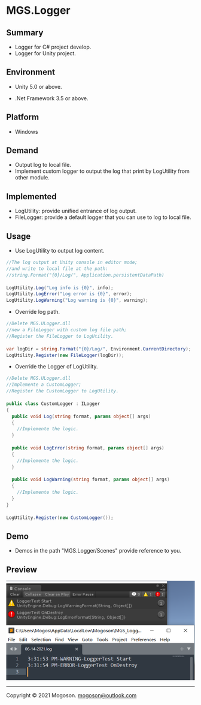 # MGS.Logger

## Summary
- Logger for C# project develop.
- Logger for Unity project.

## Environment

- Unity 5.0 or above.

- .Net Framework 3.5 or above.

## Platform
- Windows

## Demand
- Output log to local file.
- Implement custom logger to output the log that print by LogUtility from other module.

## Implemented

- LogUtility: provide unified entrance of log output.
- FileLogger: provide a default logger that you can use to log to local file.

## Usage
- Use LogUtility to output log content.

```C#
//The log output at Unity console in editor mode;
//and write to local file at the path:
//string.Format("{0}/Log/", Application.persistentDataPath)

LogUtility.Log("Log info is {0}", info);
LogUtility.LogError("Log error is {0}", error);
LogUtility.LogWarning("Log warning is {0}", warning);
```

- Override log path.

```c#
//Delete MGS.ULogger.dll
//new a FileLogger with custom log file path;
//Register the FileLogger to LogUtility.

var logDir = string.Format("{0}/Log/", Environment.CurrentDirectory);
LogUtility.Register(new FileLogger(logDir));
```

- Override the Logger of LogUtility.

```C#
//Delete MGS.ULogger.dll
//Implemente a CustomLogger;
//Register the CustomLogger to LogUtility.

public class CustomLogger : ILogger
{
  public void Log(string format, params object[] args)
  {
    //Implemente the logic.
  }

  public void LogError(string format, params object[] args)
  {
    //Implemente the logic.
  }

  public void LogWarning(string format, params object[] args)
  {
    //Implemente the logic.
  }
}

LogUtility.Register(new CustomLogger());
```


## Demo

- Demos in the path "MGS.Logger/Scenes" provide reference to you.

## Preview

![Logger Output](./Attachment/images/LoggerOutput.PNG)

------

Copyright © 2021 Mogoson.	mogoson@outlook.com